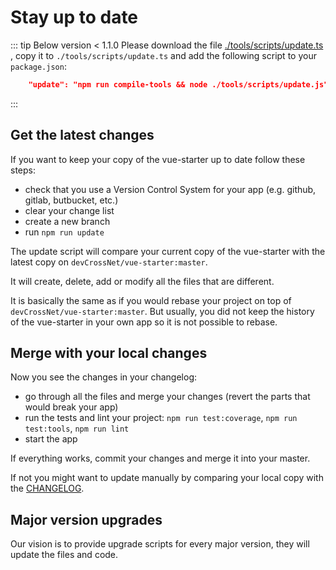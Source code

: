 # Stay up to date

::: tip Below version < 1.1.0
Please download the file [./tools/scripts/update.ts](https://github.com/devCrossNet/vue-starter/blob/master/tools/scripts/update.ts)
, copy it to `./tools/scripts/update.ts` and add the following script to your `package.json`:

```json
    "update": "npm run compile-tools && node ./tools/scripts/update.js",
```
:::

## Get the latest changes
If you want to keep your copy of the vue-starter up to date follow these steps:

- check that you use a Version Control System for your app (e.g. github, gitlab, butbucket, etc.)
- clear your change list
- create a new branch
- run `npm run update`

The update script will compare your current copy of the vue-starter with the latest copy on `devCrossNet/vue-starter:master`.

It will create, delete, add or modify all the files that are different.

It is basically the same as if you would rebase your project on top of `devCrossNet/vue-starter:master`.
But usually, you did not keep the history of the vue-starter in your own app so it is not possible to rebase.

## Merge with your local changes

Now you see the changes in your changelog:

- go through all the files and merge your changes (revert the parts that would break your app)
- run the tests and lint your project: `npm run test:coverage`, `npm run test:tools`, `npm run lint`
- start the app

If everything works, commit your changes and merge it into your master.

If not you might want to update manually by comparing your local copy with the [CHANGELOG](https://github.com/devCrossNet/vue-starter/blob/master/CHANGELOG.md).

## Major version upgrades

Our vision is to provide upgrade scripts for every major version, they will update the files and code.
